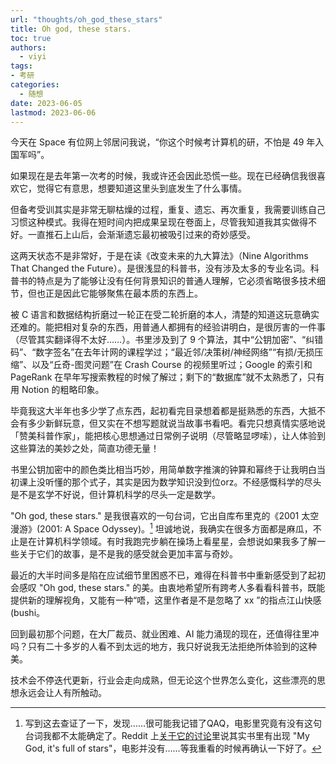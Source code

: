 ```yaml
---
url: "thoughts/oh_god_these_stars"
title: Oh god, these stars.
toc: true
authors:
  - viyi
tags:
- 考研
categories:
  - 随想
date: 2023-06-05
lastmod: 2023-06-06
---
```


今天在 Space 有位网上邻居问我说，“你这个时候考计算机的研，不怕是 49 年入国军吗”。


<!--more-->


如果现在是去年第一次考的时候，我或许还会因此恐慌一些。现在已经确信我很喜欢它，觉得它有意思，想要知道这里头到底发生了什么事情。

但备考受训其实是非常无聊枯燥的过程，重复、遗忘、再次重复，我需要训练自己习惯这种模式。我得在短时间内把成果呈现在卷面上，尽管我知道我其实做得不好。一直推石上山后，会渐渐遗忘最初被吸引过来的奇妙感受。

这两天状态不是非常好，于是在读《改变未来的九大算法》（Nine Algorithms That Changed the Future）。是很浅显的科普书，没有涉及太多的专业名词。科普书的特点是为了能够让没有任何背景知识的普通人理解，它必须省略很多技术细节，但也正是因此它能够聚焦在最本质的东西上。

被 C 语言和数据结构折磨过一轮正在受二轮折磨的本人，清楚的知道这玩意确实还难的。能把相对复杂的东西，用普通人都拥有的经验讲明白，是很厉害的一件事（尽管其实翻译得不太好……）。书里涉及到了 9 个算法，其中“公钥加密”、“纠错码”、“数字签名”在去年计网的课程学过；“最近邻/决策树/神经网络”“有损/无损压缩”、以及“丘奇-图灵问题”在 Crash Course 的视频里听过；Google 的索引和 PageRank 在早年写搜索教程的时候了解过；剩下的“数据库”就不太熟悉了，只有用 Notion 的粗略印象。

毕竟我这大半年也多少学了点东西，起初看完目录想着都是挺熟悉的东西，大抵不会有多少新鲜玩意，但又实在不想写题就说当故事书看吧。看完只想真情实感地说「赞美科普作家」，能把核心思想通过日常例子说明（尽管略显啰嗦），让人体验到这些算法的美妙之处，简直功德无量！

书里公钥加密中的颜色类比相当巧妙，用简单数字推演的钟算和幂终于让我明白当初课上没听懂的那个式子，其实是因为数学知识没到位orz。不经感慨科学的尽头是不是玄学不好说，但计算机科学的尽头一定是数学。

"Oh god, these stars." 是我很喜欢的一句台词，它出自库布里克的《2001 太空漫游》(2001: A Space Odyssey)。[^1] 坦诚地说，我确实在很多方面都是麻瓜，不止是在计算机科学领域。有时我跑完步躺在操场上看星星，会想说如果我多了解一些关于它们的故事，是不是我的感受就会更加丰富与奇妙。

最近的大半时间多是陷在应试细节里困惑不已，难得在科普书中重新感受到了起初会感叹 "Oh god, these stars." 的美。由衷地希望所有跨考人多看看科普书，既能提供新的理解视角，又能有一种“唔，这里作者是不是忽略了 xx ”的指点江山快感(bushi。

回到最初那个问题，在大厂裁员、就业困难、AI 能力涌现的现在，还值得往里冲吗？只有二十多岁的人看不到太远的地方，我只好说我无法拒绝所体验到的这种美。

技术会不停迭代更新，行业会走向成熟，但无论这个世界怎么变化，这些漂亮的思想永远会让人有所触动。

[^1]: 写到这去查证了一下，发现……很可能我记错了QAQ，电影里究竟有没有这句台词我都不太能确定了。Reddit 上[关于它的讨论](https://www.reddit.com/r/MandelaEffect/comments/bi46tt/2001_a_space_odessey_my_god_its_full_of_stars/)里说其实书里有出现 "My God, it's full of stars"，电影并没有……等我重看的时候再确认一下好了。